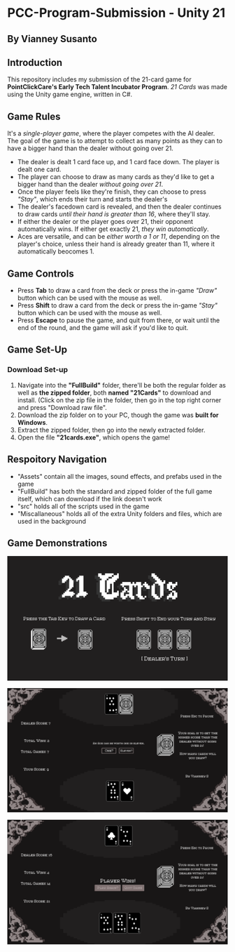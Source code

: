 # PCC-Program-Submission - Unity 21

By Vianney Susanto
---
## Introduction
This repository includes my submission of the 21-card game for **PointClickCare's Early Tech Talent Incubator Program**. 
_21 Cards_ was made using the Unity game engine, written in C#. 

## Game Rules
It's a _single-player game_, where the player competes with the AI dealer. 
The goal of the game is to attempt to collect as many points as they can to have a bigger hand than the dealer without going over 21.

- The dealer is dealt 1 card face up, and 1 card face down. The player is dealt one card.
- The player can choose to draw as many cards as they'd like to get a bigger hand than the dealer _without going over 21_.
- Once the player feels like they're finish, they can choose to press _"Stay"_, which ends their turn and starts the dealer's
- The dealer's facedown card is revealed, and then the dealer continues to draw cards _until their hand is greater than 16_, where they'll stay.
- If either the dealer or the player goes over 21, their opponent automatically wins. If either get exactly 21, _they win automatically_.
- Aces are versatile, and can be _either worth a 1 or 11_, depending on the player's choice, unless their hand is already greater than 11, where it automatically beocomes 1.

## Game Controls
- Press **Tab** to draw a card from the deck or press the in-game _"Draw"_ button which can be used with the mouse as well.
- Press **Shift** to draw a card from the deck or press the in-game _"Stay"_ button which can be used with the mouse as well.
- Press **Escape** to pause the game, and quit from there, or wait until the end of the round, and the game will ask if you'd like to quit.

## Game Set-Up
### Download Set-up
1. Navigate into the **"FullBuild"** folder, there'll be both the regular folder as well as **the zipped folder**, both **named "21Cards"** to download and install.
  (Click on the zip file in the folder, then go in the top right corner and press "Download raw file".
3. Download the zip folder on to your PC, though the game was **built for Windows**.
4. Extract the zipped folder, then go into the newly extracted folder.
5. Open the file **"21cards.exe"**, which opens the game!

## Respoitory Navigation
- "Assets" contain all the images, sound effects, and prefabs used in the game
- "FullBuild" has both the standard and zipped folder of the full game itself, which can download if the link doesn't work
- "src" holds all of the scripts used in the game
- "Miscallaneous" holds all of the extra Unity folders and files, which are used in the background

## Game Demonstrations
![Screenshot](Assets/GameDemoScreenshots/TitleScreenDemo.png)

![Screenshot](Assets/GameDemoScreenshots/AceChoiceDemo.png)

![Screenshot](Assets/GameDemoScreenshots/Perfect21Demo.png)
